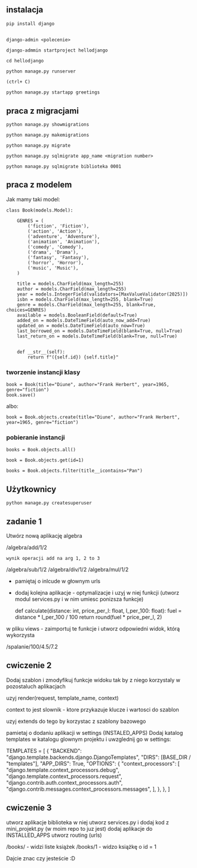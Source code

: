 ## instalacja

    pip install django

## 

    django-admin <polecenie>

    django-admmin startproject hellodjango
    
    cd hellodjango

    python manage.py runserver

    (ctrl+ C)

    python manage.py startapp greetings

##  praca z migracjami

    python manage.py showmigrations

    python manage.py makemigrations

    python manage.py migrate

    python manage.py sqlmigrate app_name <migration number>

    python manage.py sqlmigrate biblioteka 0001

## praca z modelem

Jak mamy taki model:

    class Book(models.Model):
    
        GENRES = (
            ('fiction', 'Fiction'),
            ('action', 'Action'),
            ('adventure', 'Adventure'),
            ('animation', 'Animation'),
            ('comedy', 'Comedy'),
            ('drama', 'Drama'),
            ('fantasy', 'Fantasy'),
            ('horror', 'Horror'),
            ('music', 'Music'),
        )
    
        title = models.CharField(max_length=255)
        author = models.CharField(max_length=255)
        year = models.IntegerField(validators=[MaxValueValidator(2025)])
        isbn = models.CharField(max_length=255, blank=True)
        genre = models.CharField(max_length=255, blank=True, choices=GENRES)
        available = models.BooleanField(default=True)
        added_on = models.DateTimeField(auto_now_add=True)
        updated_on = models.DateTimeField(auto_now=True)
        last_borrowed_on = models.DateTimeField(blank=True, null=True)
        last_return_on = models.DateTimeField(blank=True, null=True)
    
    
        def __str__(self):
            return f"({self.id}) {self.title}"


### tworzenie instancji klasy

    book = Book(title="Diune", author="Frank Herbert", year=1965, genre="fiction")
    book.save()

albo:

    book = Book.objects.create(title="Diune", author="Frank Herbert", year=1965, genre="fiction")

### pobieranie instancji

    books = Book.objects.all()

    book = Book.objects.get(id=1)

    books = Book.objects.filter(title__icontains="Pan")


## Użytkownicy


    python manage.py createsuperuser


## zadanie 1

Utwórz nową aplikację algebra

/algebra/add/1/2
    
    wynik operacji add na arg 1, 2 to 3

/algebra/sub/1/2
/algebra/div/1/2
/algebra/mul/1/2


- pamiętaj o inlcude w głownym urls

- dodaj kolejna aplikacje - optymalizacje i uzyj w niej funkcji
  (utworz modul services.py i w nim umiesc ponizsza funkcje)

    def calculate(distance: int, price_per_l: float, l_per_100: float):
        fuel = distance *  l_per_100 / 100
        return round(fuel * price_per_l, 2)

w pliku views - zaimportuj te funkcje i utworz odpowiedni widok, którą wykorzysta


/spalanie/100/4.5/7.2


## cwiczenie 2

Dodaj szablon i zmodyfikuj funkcje widoku tak by z niego korzystaly w pozostaluch aplikacjach

uzyj render(request, template_name, context)


context to jest slownik - ktore przykazuje klucze i wartosci do szablon

uzyj extends do tego by korzystac z szablony bazowego

pamietaj o dodaniu aplikacji w settings (INSTALED_APPS)
Dodaj katalog templates w katalogu glownym projektu i uwzglednij go w settings:

TEMPLATES = [
    {
        "BACKEND": "django.template.backends.django.DjangoTemplates",
        "DIRS": [BASE_DIR / "templates"],
        "APP_DIRS": True,
        "OPTIONS": {
            "context_processors": [
                "django.template.context_processors.debug",
                "django.template.context_processors.request",
                "django.contrib.auth.context_processors.auth",
                "django.contrib.messages.context_processors.messages",
            ],
        },
    },
]


## cwiczenie 3

utworz aplikacje biblioteka
w niej utworz services.py i dodaj kod z mini_projekt.py (w moim repo to juz jest)
dodaj aplikacje do INSTALLED_APPS
utworz routing (urls)

/books/ - widzi liste książek
/books/1 -  widzo książkę o id = 1

Dajcie znac czy jesteście :D
